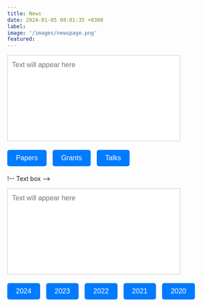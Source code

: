 ```yaml
---
title: News
date: 2024-01-05 08:01:35 +0300
label:
image: '/images/newspage.png'
featured:
---
```

<style>
  /* Styling for the text box */
  #output {
    width: 400px;
    height: 200px;
    border: 1px solid #ccc;
    padding: 10px;
    margin-bottom: 20px;
    font-size: 16px;
    font-family: Arial, sans-serif;
    line-height: 1.5;
    resize: none;
    outline: none;
  }

  /* Styling for the buttons */
  .button-container {
    margin-bottom: 20px;
  }

  button {
    padding: 10px 20px;
    font-size: 16px;
    background-color: #007bff;
    color: #fff;
    border: none;
    border-radius: 5px;
    cursor: pointer;
    margin-right: 10px;
  }

  button:hover {
    background-color: #0056b3;
  }
</style>
</head>
<body>

<!-- Text box -->
<textarea id="output" placeholder="Text will appear here"></textarea>

<!-- Button container -->
<div class="button-container">
  <!-- Button for Papers -->
  <button onclick="showPapers()">Papers</button>
  <!-- Button for Grants -->
  <button onclick="showGrants()">Grants</button>
  <!-- Button for Talks -->
  <button onclick="showTalks()">Talks</button>
</div>

<!-- JavaScript functions to display category information -->
<script>
// Function to show Papers information
function showPapers() {
    var textBox = document.getElementById("output");
    var papersData = `December 2023-We published “From bench to bedside via bytes: multi-omic immunoprofiling and integration using machine learning and network approaches” in Human Vaccines and Immunotherapeutics.
December 2023-We contributed to “PRMT blockade induces defective DNA replication stress response and synergizes with PARP inhibition”, which was published in Cell Reports Medicine.
November 2023-We contributed to “SARS-CoV2 mRNA vaccines induce greater complement activation and decreased viremia and Nef antibodies in men with HIV-1”,which was published in The Journal of Infectious Diseases.
October 2023-We published “Cell Type-Specific Biomarkers of Systemic Sclerosis Disease Severity Capture Cell-Intrinsic and Cell-Extrinsic Circuits” in Arthritis & Rheumatology.
October 2023-We contributed to “Stability and heterogeneity in the antimicrobiota reactivity of human milk-derived immunoglobulin A”, which got published in the Journal of Experimental Medicine.
July 2023-We contributed to “The gut protist Tritrichomonas arnold restrains virus-mediated loss of oral tolerance by modulating dietary antigen-presenting dendritic cells”, which got published in Immunity.
June 2023-We published“Antibodies targeting conserved non-canonical antigens and endemic coronaviruses associate with favorable outcomes in severe COVID-19" in Cell Reports.
February 2023-We contributed to “High-dimensional proteomics identifies organ injury patterns associated with outcomes in human trauma”, which got published in the The Journal of Trauma and Acute Care Surgery.
April 2023-We contributed to “Antibodies against the Ebola virus soluble glycoprotein are associated with long-term vaccine-mediated protection of non-human primates”, which got published in the Cell Reports.
April 2023-We published a manuscript in Cell Reports Medicine demonstrating how integrating bulk RNA-seq data with protein networks can uncover signatures underlying rejection in pediatric liver transplantation.
May 2022-We found out that our NIAID Flu Systems Vaccinology R01 (Role: MPI, other PIs: Alcorn, Singh, Zimmerman) will be funded.
May 2022-We participated in a Pitt-Case Western CFAR application that was funded by NIAID Rustbelt (Role: c-I).
May 2022-We contributed to Autoreactive CD8+ T cells are restrained by an exhaustion-like program that is maintained by LAG3  which got published in the Nature Immunology.
April 2022-Our CIHR grant (Role: co-I, PI: Konvalinka) was funded).
April 2022-We published a manuscript in Cell Reports Medicine demonstrating how integrating bulk RNA-seq data with protein networks can uncover signatures underlying rejection in pediatric liver transplantation.
March 2022-Our DoD grant (Role: co-I, PIs: Lafyatis and Singh) looking at multi-omic signatures of scleroderma disease severity was funded.
March 2022- Our Essential Regression manuscript was published in Patterns.
October 2020-We published Mining for humoral correlates of HIV control and latent reservoir size in PLoS pathogens.
September 2020-We contributed to Extracellular Matrix Injury of Kidney Allografts in Antibody-Mediated Rejection: A Proteomics Study, which was published in the Journal of the American Society of Nephrology.
July 2020-We contributed to Glucosylation by the Legionella effector SetA promotes the nuclear localization of the transcription factor TFEB, which was published in Science.
July 2020-We published Mapping functional humoral correlates of protection against malaria challenge following RTS, S/AS01 vaccination in Science Translational Medicine.
May 2020-We contributed to Co-immunization of DNA and Protein in the Same Anatomical Sites Induces Superior Protective Immune Responses against SHIV Challenge, which was published in Cell Reports.
March 2020-We contributed to Latency reversal agents modulate HIV antigen processing and presentation to CD8 T cells, which was published in PLoS pathogens.
March 2020-We contributed to Epigenetic basis for monocyte dysfunction in patients with severe alcoholic hepatitis, which was published in the Journal of Hepatology.
February 2020-We published Antibody Fc Glycosylation Discriminates Between Latent and Active Tuberculosis in The Journal of Infectious Diseases.`;
    textBox.value = papersData;
}

// Function to show Grants information
function showGrants() {
    var textBox = document.getElementById("output");
    var grantsData = `October 2022-Jishnu is a Co-I at Systemic Sclerosis Center for Research and Translation which provides machine learning and network systems expertise to investigators working on SSc, SSc-ILD and SSc-PAH.
October 2022-Jishnu is a Co-I on the U01 Grant funded to characterize cell-intrinsic and cell-extrinsic signaling circuits in ocular disorders.
September 2022-Jishnu gave an invited talk at the Banff-CST Joint Transplant and Pathology Summit titled “Machine learning in clinical decision making in transplant biology”.
August 2022-Jishnu gave a talk at International Workshop on Scleroderma 2022 in Boston.
July 2022-Jishnu was invited to give a talk at ISMB 2022 on the topic “A network-based approach to identify expression modules underlying rejection in pediatric liver transplantation”.
July 2022-Scleroderma CDMRO Award was given to Jishnu (role: Co-I).
July 2022-The Philadelphia Enquirer covered our very recent publication on COVID-19.
July 2022-Our work got covered in Pittsburgh's Action 4 News "4 Your Health: Studying COVID-19 antibody patterns".
July 2022-Jishnu becomes a co-Director for the Systems Immunology Core (funded by NIAMS P50) which will perform machine learning and network systems analyses on multi-modal datasets in the context of SSc.
June 2022-Our paper Multi-Omic Admission-Based Prognostic Biomarkers Identified by Machine Learning Algorithms Predict Patient Recovery and 30>Day Survival in Trauma Patients got accepted in Metabolites
June 2022-Our paper High Dimensional Multi-omics Reveals Unique Characteristics of Early Plasma Administration in Polytrauma Patients with TBI got accepted in Annals of Surgery
June 2022-We published Antibodies targeting conserved non-canonical antigens and endemic coronaviruses associated with favorable outcomes in severe COVID-19 in Cell Press.
May 2022-We found out that our NIAID Flu Systems Vaccinology R01 (Role: MPI, other PIs: Alcorn, Singh, Zimmerman) will be funded.
May 2022-We participated in a Pitt-Case Western CFAR application that was funded by NIAID Rustbelt (Role: c-I).
May 2022-We contributed to Autoreactive CD8+ T cells are restrained by an exhaustion-like program that is maintained by LAG3  which got published in the Nature Immunology.
April 2022-Our CIHR grant (Role: co-I, PI: Konvalinka) was funded).
April 2022-We published a manuscript in Cell Reports Medicine demonstrating how integrating bulk RNA-seq data with protein networks can uncover signatures underlying rejection in pediatric liver transplantation.
March 2022-Our DoD grant (Role: co-I, PIs: Lafyatis and Singh) looking at multi-omic signatures of scleroderma disease severity was funded.
March 2022- Our Essential Regression manuscript was published in Patterns.`;
    textBox.value = grantsData;
}

// Function to show Talks information
function showTalks() {
    var textBox = document.getElementById("output");
    var talksData = `October 2023-Jishnu gave an invited talk at BMES 2023 on, "Elucidating humoral profiles associated with Schistosomiasis pathogenesis using interpretable machine learning".
October 2023-Jishnu gave an invited talk at BMES 2023 on, "Significant latent factor interaction discovery and exploration across biological domains".
August 2022-Jishnu gave a talk at International Workshop on Scleroderma 2022 in Boston.
July 2022-Jishnu was invited to give a talk at ISMB 2022 on the topic “A network-based approach to identify expression modules underlying rejection in pediatric liver transplantation”.
June 2021-An NIDDK dkNET New Investigator Pilot Program in Bioinformatics grant that we participated in has been funded (Role: co-I, PI: Joglekar).
June 2021-We contributed to Mechanisms of impaired lung development and ciliation in Mannosidase-1-alpha-2 (Man1a2) mutants in Frontiers in Physiology.
April 2021-Jishnu gave a talk at the 2021 Cold Spring Harbor Systems Immunology Meeting.
April 2021-A Department of Defense Idea Development Award grant that we participated in has been funded (Role: co-I, PI: Lafyatis).
March 2021-Jishnu gave a talk at the 2021 Cold Spring Harbor Networks Meeting.
January 2020-The Das Systems Immunology Lab is now supported by Center for Systems Immunology Startup Funds!
January 2020-The lab is now open! We look forward to exciting science in the future!`;
    textBox.value = talksData;
}
</script>

!-- Text box -->
<textarea id="output" placeholder="Text will appear here"></textarea>

<!-- Button container -->
<div class="button-container">
  <!-- Button for 2024 -->
  <button onclick="show2024()">2024</button>
  <!-- Button for 2023 -->
  <button onclick="show2023()">2023</button>
  <!-- Button for 2022 -->
  <button onclick="show2022()">2022</button>
  <!-- Button for 2021 -->
  <button onclick="show2021()">2021</button>
  <!-- Button for 2020 -->
  <button onclick="show2020()">2020</button>
</div>

<!-- JavaScript functions to display year information -->
<script>
// Function to show 2024 information
function show2024() {
    var textBox = document.getElementById("output");
    var data2024 = `February 2024-We published “SLIDE: Significant Latent factor Interaction Discovery and Exploration across biological domains” in Nature Methods.`;
    textBox.value = data2024;
}

// Function to show 2023 information
function show2023() {
    var textBox = document.getElementById("output");
    var data2023 = `December 2023-We published “From bench to bedside via bytes: multi-omic immunoprofiling and integration using machine learning and network approaches” in Human Vaccines and Immunotherapeutics.
December 2023-We contributed to “PRMT blockade induces defective DNA replication stress response and synergizes with PARP inhibition”, which was published in Cell Reports Medicine.
November 2023-We contributed to “SARS-CoV2 mRNA vaccines induce greater complement activation and decreased viremia and Nef antibodies in men with HIV-1”,which was published in The Journal of Infectious Diseases.
October 2023-Jishnu gave an invited talk at BMES 2023 on, "Elucidating humoral profiles associated with Schistosomiasis pathogenesis using interpretable machine learning".
October 2023-Jishnu gave an invited talk at BMES 2023 on, "Significant latent factor interaction discovery and exploration across biological domains".
August 2023-We published “Cell Type-Specific Biomarkers of Systemic Sclerosis Disease Severity Capture Cell-Intrinsic and Cell-Extrinsic Circuits” in Arthritis & Rheumatology.
August 2023-We contributed to “Stability and heterogeneity in the antimicrobiota reactivity of human milk-derived immunoglobulin A”, which got published in the Journal of Experimental Medicine.
July 2023-We contributed to “The gut protist Tritrichomonas arnold restrains virus-mediated loss of oral tolerance by modulating dietary antigen-presenting dendritic cells”, which got published in Immunity.
June 2023-We published“Antibodies targeting conserved non-canonical antigens and endemic coronaviruses associate with favorable outcomes in severe COVID-19" in Cell Reports.
May 2023-Jishnu gave an invited talk at FASEB Autoimmunity 2023 on , "Multi-dimensional integration of protein interactomes with genomic and molecular data discover distinct RA endotypes".
March 2023-Jishnu gave an invited talk at Cold Spring Harbor Laboratory Network Biology Meeting 2023 on "Uncovering immunomodulatory molecular phenotypes in infectious disease using networks".
April 2023-Jishnu gave an invited talk at Cold Spring Harbor Laboratory Systems Immunology Meeting 2023 on "Multi-dimensional integration of protein interactomes with genomic and molecular data discovers distinct RA endotypes".
April 2023-We contributed to “Antibodies against the Ebola virus soluble glycoprotein are associated with long-term vaccine-mediated protection of non-human primates”, which got published in the Cell Reports.
February 2023-We contributed to “High-dimensional proteomics identifies organ injury patterns associated with outcomes in human trauma”, which got published in the The Journal of Trauma and Acute Care Surgery.`;
    textBox.value = data2023;
}

// Function to show 2022 information
function show2022() {
    var textBox = document.getElementById("output");
    var data2022 = `October 2022-Jishnu is a Co-I at Systemic Sclerosis Center for Research and Translation which provides machine learning and network systems expertise to investigators working on SSc, SSc-ILD and SSc-PAH.
October 2022-Jishnu is a Co-I on the U01 Grant funded to characterize cell-intrinsic and cell-extrinsic signaling circuits in ocular disorders.
September 2022-Jishnu gave an invited talk at the Banff-CST Joint Transplant and Pathology Summit titled “Machine learning in clinical decision making in transplant biology”.
August 2022-We published A supervised take on dimensionality reduction via hybrid subset selection in Patterns.
August 2022-Jishnu gave a talk at International Workshop on Scleroderma 2022 in Boston.
July 2022-Jishnu was invited to give a talk at ISMB 2022 on the topic “A network-based approach to identify expression modules underlying rejection in pediatric liver transplantation”.
July 2022-Scleroderma CDMRO Award was given to Jishnu (role: Co-I).
July 2022-The Philadelphia Enquirer covered our very recent publication on COVID-19.
July 2022-Our work got covered in Pittsburgh's Action 4 News "4 Your Health: Studying COVID-19 antibody patterns".
July 2022-Jishnu becomes a co-Director for the Systems Immunology Core (funded by NIAMS P50) which will perform machine learning and network systems analyses on multi-modal datasets in the context of SSc.
June 2022-Our paper Multi-Omic Admission-Based Prognostic Biomarkers Identified by Machine Learning Algorithms Predict Patient Recovery and 30>Day Survival in Trauma Patients got accepted in Metabolites
June 2022-Our paper High Dimensional Multi-omics Reveals Unique Characteristics of Early Plasma Administration in Polytrauma Patients with TBI got accepted in Annals of Surgery
June 2022-We published Antibodies targeting conserved non-canonical antigens and endemic coronaviruses associated with favorable outcomes in severe COVID-19 in Cell Press.
May 2022-We found out that our NIAID Flu Systems Vaccinology R01 (Role: MPI, other PIs: Alcorn, Singh, Zimmerman) will be funded.
May 2022-We participated in a Pitt-Case Western CFAR application that was funded by NIAID Rustbelt (Role: c-I).
May 2022-We contributed to Autoreactive CD8+ T cells are restrained by an exhaustion-like program that is maintained by LAG3  which got published in the Nature Immunology.
April 2022-Our CIHR grant (Role: co-I, PI: Konvalinka) was funded).
April 2022-We published a manuscript in Cell Reports Medicine demonstrating how integrating bulk RNA-seq data with protein networks can uncover signatures underlying rejection in pediatric liver transplantation.
March 2022-Our DoD grant (Role: co-I, PIs: Lafyatis and Singh) looking at multi-omic signatures of scleroderma disease severity was funded.
March 2022- Our Essential Regression manuscript was published in Patterns.`;
    textBox.value = data2022;
}

// Function to show 2021 information
function show2021() {
    var textBox = document.getElementById("output");
    var data2021 = `September 2021-A NIAID R01 we participated in (Role: co-I, PIs: Rinaldo and Mailliard) looking at COVID-19 vaccine responses in HIV individuals was funded.
September 2021-We received a 5-year NHGRI U01 1U01HG012041-01 (Role: MPI, Other PIs: Singh, Sahni)- Link on NIH Reporter.
August 2021-We received a 5-year NIAID New Innovator DP2 Award 1DP2AI164325-01 (Role: PI)- Link on NIH Reporter.
June 2021-An NIDDK dkNET New Investigator Pilot Program in Bioinformatics grant that we participated in has been funded (Role: co-I, PI: Joglekar).
June 2021-We contributed to Mechanisms of impaired lung development and ciliation in Mannosidase-1-alpha-2 (Man1a2) mutants in Frontiers in Physiology.
April 2021-Jishnu gave a talk at the 2021 Cold Spring Harbor Systems Immunology Meeting.
April 2021-A Department of Defense Idea Development Award grant that we participated in has been funded (Role: co-I, PI: Lafyatis).
March 2021-Jishnu gave a talk at the 2021 Cold Spring Harbor Networks Meeting.`;
    textBox.value = data2021;
}

// Function to show 2020 information
function show2020() {
    var textBox = document.getElementById("output");
    var data2020 = `October 2020-We published Mining for humoral correlates of HIV control and latent reservoir size in PLoS pathogens.
September 2020-We contributed to Extracellular Matrix Injury of Kidney Allografts in Antibody-Mediated Rejection: A Proteomics Study, which was published in the Journal of the American Society of Nephrology.
August 2020-We are now supported by a Collaborative Research Agreement with the University of Brussels Center for Research In Immunology (Role: PI)!
July 2020-We contributed to Glucosylation by the Legionella effector SetA promotes the nuclear localization of the transcription factor TFEB, which was published in Science.
July 2020-We published Mapping functional humoral correlates of protection against malaria challenge following RTS, S/AS01 vaccination in Science Translational Medicine.
June 2020-We received a pilot Covid-19 grant from the UPMC-ITTC (Role: PI)!
May 2020-We contributed to Co-immunization of DNA and Protein in the Same Anatomical Sites Induces Superior Protective Immune Responses against SHIV Challenge, which was published in Cell Reports.
March 2020-We contributed to Latency reversal agents modulate HIV antigen processing and presentation to CD8 T cells, which was published in PLoS pathogens.
March 2020-We contributed to Epigenetic basis for monocyte dysfunction in patients with severe alcoholic hepatitis, which was published in the Journal of Hepatology.
February 2020-We published Antibody Fc Glycosylation Discriminates Between Latent and Active Tuberculosis in The Journal of Infectious Diseases.
January 2020-The Das Systems Immunology Lab is now supported by Center for Systems Immunology Startup Funds!
January 2020-The lab is now open! We look forward to exciting science in the future!`;
    textBox.value = data2020;
}
</script>

</body>
</html>